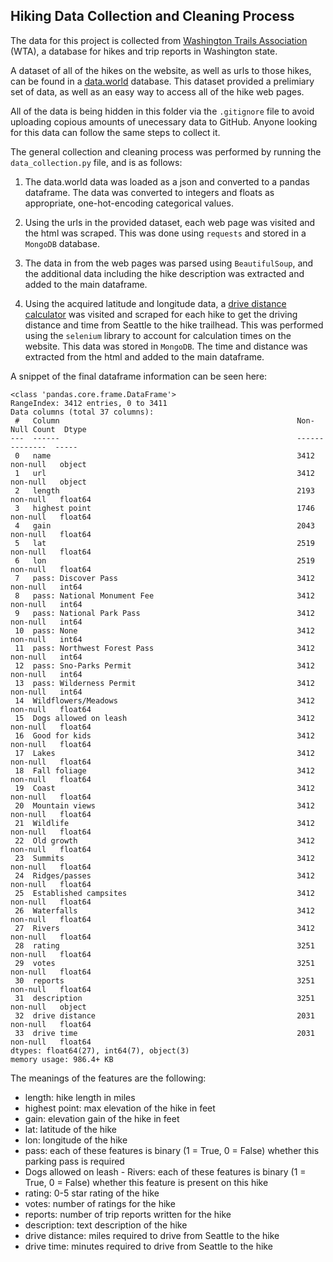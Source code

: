 ## Hiking Data Collection and Cleaning Process

The data for this project is collected from [Washington Trails Association](https://www.wta.org/) (WTA), a database for hikes and trip reports in Washington state.

A dataset of all of the hikes on the website, as well as urls to those hikes, can be found in a [data.world](https://data.world/nick-hassell/washington-state-hiking-trails) database. This dataset provided a prelimiary set of data, as well as an easy way to access all of the hike web pages.

All of the data is being hidden in this folder via the `.gitignore` file to avoid uploading copious amounts of unecessary data to GitHub. Anyone looking for this data can follow the same steps to collect it.

The general collection and cleaning process was performed by running the `data_collection.py` file, and is as follows:

1. The data.world data was loaded as a json and converted to a pandas dataframe. The data was converted to integers and floats as appropriate, one-hot-encoding categorical values.

2. Using the urls in the provided dataset, each web page was visited and the html was scraped. This was done using `requests` and stored in a `MongoDB` database.

3. The data in from the web pages was parsed using `BeautifulSoup`, and the additional data including the hike description was extracted and added to the main dataframe.

4. Using the acquired latitude and longitude data, a [drive distance calculator](https://distancecalculator.globefeed.com/) was visited and scraped for each hike to get the driving distance and time from Seattle to the hike trailhead. This was performed using the `selenium` library to account for calculation times on the website. This data was stored in `MongoDB`. The time and distance was extracted from the html and added to the main dataframe.

A snippet of the final dataframe information can be seen here:

```
<class 'pandas.core.frame.DataFrame'>
RangeIndex: 3412 entries, 0 to 3411
Data columns (total 37 columns):
 #   Column                                                     Non-Null Count  Dtype  
---  ------                                                     --------------  -----  
 0   name                                                       3412 non-null   object 
 1   url                                                        3412 non-null   object 
 2   length                                                     2193 non-null   float64
 3   highest point                                              1746 non-null   float64
 4   gain                                                       2043 non-null   float64
 5   lat                                                        2519 non-null   float64
 6   lon                                                        2519 non-null   float64
 7   pass: Discover Pass                                        3412 non-null   int64  
 8   pass: National Monument Fee                                3412 non-null   int64  
 9   pass: National Park Pass                                   3412 non-null   int64  
 10  pass: None                                                 3412 non-null   int64  
 11  pass: Northwest Forest Pass                                3412 non-null   int64  
 12  pass: Sno-Parks Permit                                     3412 non-null   int64  
 13  pass: Wilderness Permit                                    3412 non-null   int64  
 14  Wildflowers/Meadows                                        3412 non-null   float64
 15  Dogs allowed on leash                                      3412 non-null   float64
 16  Good for kids                                              3412 non-null   float64
 17  Lakes                                                      3412 non-null   float64
 18  Fall foliage                                               3412 non-null   float64
 19  Coast                                                      3412 non-null   float64
 20  Mountain views                                             3412 non-null   float64
 21  Wildlife                                                   3412 non-null   float64
 22  Old growth                                                 3412 non-null   float64
 23  Summits                                                    3412 non-null   float64
 24  Ridges/passes                                              3412 non-null   float64
 25  Established campsites                                      3412 non-null   float64
 26  Waterfalls                                                 3412 non-null   float64
 27  Rivers                                                     3412 non-null   float64
 28  rating                                                     3251 non-null   float64
 29  votes                                                      3251 non-null   float64
 30  reports                                                    3251 non-null   float64
 31  description                                                3251 non-null   object 
 32  drive distance                                             2031 non-null   float64
 33  drive time                                                 2031 non-null   float64
dtypes: float64(27), int64(7), object(3)
memory usage: 986.4+ KB
```

The meanings of the features are the following:

- length: hike length in miles
- highest point: max elevation of the hike in feet
- gain: elevation gain of the hike in feet
- lat: latitude of the hike
- lon: longitude of the hike
- pass: each of these features is binary (1 = True, 0 = False) whether this parking pass is required
- Dogs allowed on leash - Rivers: each of these features is binary (1 = True, 0 = False) whether this feature is present on this hike
- rating: 0-5 star rating of the hike
- votes: number of ratings for the hike
- reports: number of trip reports written for the hike
- description: text description of the hike
- drive distance: miles required to drive from Seattle to the hike
- drive time: minutes required to drive from Seattle to the hike

